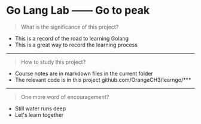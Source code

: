 # Go Lang Lab —— Go to peak

> What is the significance of this project?

- This is a record of the road to learning Golang
- This is a great way to record the learning process

---

> How to study this project?

- Course notes are in markdown files in the current folder
- The relevant code is in this project github.com/OrangeCH3/learngo/***

---

> One more word of encouragement?

- Still water runs deep
- Let's learn together
